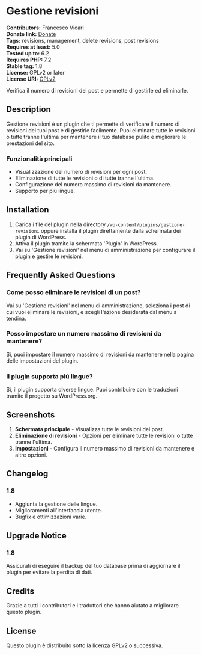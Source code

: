 # Gestione revisioni

**Contributors:** Francesco Vicari  
**Donate link:** [Donate](https://www.paypal.com/donate?token=P9WOW5wHPpqfwgJM-SD7JUvP8Y6N6HbmMmWv1ZgAw8wVuq5iasePdsLnYClnP_TmkxPHr8gUt0MFkiqQ)  
**Tags:** revisions, management, delete revisions, post revisions  
**Requires at least:** 5.0  
**Tested up to:** 6.2  
**Requires PHP:** 7.2  
**Stable tag:** 1.8  
**License:** GPLv2 or later  
**License URI:** [GPLv2](https://www.gnu.org/licenses/gpl-2.0.html)  

Verifica il numero di revisioni dei post e permette di gestirle ed eliminarle.

## Description

Gestione revisioni è un plugin che ti permette di verificare il numero di revisioni dei tuoi post e di gestirle facilmente. Puoi eliminare tutte le revisioni o tutte tranne l'ultima per mantenere il tuo database pulito e migliorare le prestazioni del sito.

### Funzionalità principali
- Visualizzazione del numero di revisioni per ogni post.
- Eliminazione di tutte le revisioni o di tutte tranne l'ultima.
- Configurazione del numero massimo di revisioni da mantenere.
- Supporto per più lingue.

## Installation

1. Carica i file del plugin nella directory `/wp-content/plugins/gestione-revisioni` oppure installa il plugin direttamente dalla schermata dei plugin di WordPress.
2. Attiva il plugin tramite la schermata 'Plugin' in WordPress.
3. Vai su 'Gestione revisioni' nel menu di amministrazione per configurare il plugin e gestire le revisioni.

## Frequently Asked Questions

### Come posso eliminare le revisioni di un post?

Vai su 'Gestione revisioni' nel menu di amministrazione, seleziona i post di cui vuoi eliminare le revisioni, e scegli l'azione desiderata dal menu a tendina.

### Posso impostare un numero massimo di revisioni da mantenere?

Sì, puoi impostare il numero massimo di revisioni da mantenere nella pagina delle impostazioni del plugin.

### Il plugin supporta più lingue?

Sì, il plugin supporta diverse lingue. Puoi contribuire con le traduzioni tramite il progetto su WordPress.org.

## Screenshots

1. **Schermata principale** - Visualizza tutte le revisioni dei post.
2. **Eliminazione di revisioni** - Opzioni per eliminare tutte le revisioni o tutte tranne l'ultima.
3. **Impostazioni** - Configura il numero massimo di revisioni da mantenere e altre opzioni.

## Changelog

### 1.8
- Aggiunta la gestione delle lingue.
- Miglioramenti all'interfaccia utente.
- Bugfix e ottimizzazioni varie.

## Upgrade Notice

### 1.8
Assicurati di eseguire il backup del tuo database prima di aggiornare il plugin per evitare la perdita di dati.

## Credits

Grazie a tutti i contributori e i traduttori che hanno aiutato a migliorare questo plugin.

## License

Questo plugin è distribuito sotto la licenza GPLv2 o successiva.
